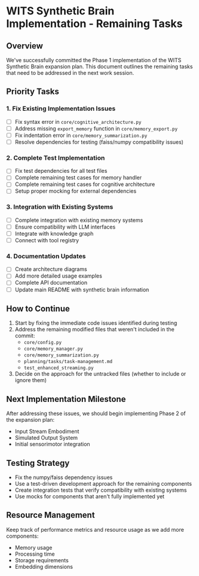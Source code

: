 # WITS Synthetic Brain Implementation - Remaining Tasks

## Overview

We've successfully committed the Phase 1 implementation of the WITS Synthetic Brain expansion plan. This document outlines the remaining tasks that need to be addressed in the next work session.

## Priority Tasks

### 1. Fix Existing Implementation Issues

- [ ] Fix syntax error in `core/cognitive_architecture.py`
- [ ] Address missing `export_memory` function in `core/memory_export.py`
- [ ] Fix indentation error in `core/memory_summarization.py`
- [ ] Resolve dependencies for testing (faiss/numpy compatibility issues)

### 2. Complete Test Implementation

- [ ] Fix test dependencies for all test files
- [ ] Complete remaining test cases for memory handler
- [ ] Complete remaining test cases for cognitive architecture
- [ ] Setup proper mocking for external dependencies

### 3. Integration with Existing Systems

- [ ] Complete integration with existing memory systems
- [ ] Ensure compatibility with LLM interfaces
- [ ] Integrate with knowledge graph
- [ ] Connect with tool registry

### 4. Documentation Updates

- [ ] Create architecture diagrams
- [ ] Add more detailed usage examples
- [ ] Complete API documentation
- [ ] Update main README with synthetic brain information

## How to Continue

1. Start by fixing the immediate code issues identified during testing
2. Address the remaining modified files that weren't included in the commit:
   - `core/config.py`
   - `core/memory_manager.py`
   - `core/memory_summarization.py`
   - `planning/tasks/task-management.md`
   - `test_enhanced_streaming.py`
3. Decide on the approach for the untracked files (whether to include or ignore them)

## Next Implementation Milestone

After addressing these issues, we should begin implementing Phase 2 of the expansion plan:
- Input Stream Embodiment
- Simulated Output System
- Initial sensorimotor integration

## Testing Strategy

- Fix the numpy/faiss dependency issues
- Use a test-driven development approach for the remaining components
- Create integration tests that verify compatibility with existing systems
- Use mocks for components that aren't fully implemented yet

## Resource Management

Keep track of performance metrics and resource usage as we add more components:
- Memory usage
- Processing time
- Storage requirements
- Embedding dimensions
